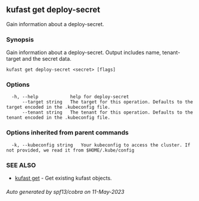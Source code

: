 ## kufast get deploy-secret

Gain information about a deploy-secret.

### Synopsis

Gain information about a deploy-secret. Output includes name, tenant-target and the secret data.

```
kufast get deploy-secret <secret> [flags]
```

### Options

```
  -h, --help            help for deploy-secret
      --target string   The target for this operation. Defaults to the target encoded in the .kubeconfig file.
      --tenant string   The tenant for this operation. Defaults to the tenant encoded in the .kubeconfig file.
```

### Options inherited from parent commands

```
  -k, --kubeconfig string   Your kubeconfig to access the cluster. If not provided, we read it from $HOME/.kube/config
```

### SEE ALSO

* [kufast get](kufast_get.md)	 - Get existing kufast objects.

###### Auto generated by spf13/cobra on 11-May-2023
